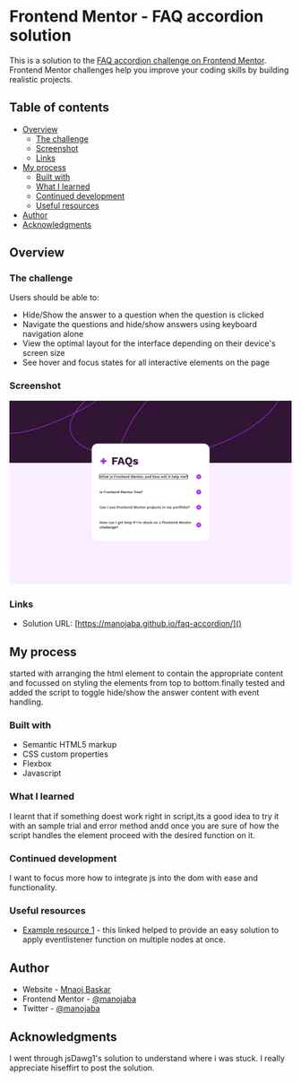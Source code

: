 # Frontend Mentor - FAQ accordion solution

This is a solution to the [FAQ accordion challenge on Frontend Mentor](https://www.frontendmentor.io/challenges/faq-accordion-wyfFdeBwBz). Frontend Mentor challenges help you improve your coding skills by building realistic projects. 

## Table of contents

- [Overview](#overview)
  - [The challenge](#the-challenge)
  - [Screenshot](#screenshot)
  - [Links](#links)
- [My process](#my-process)
  - [Built with](#built-with)
  - [What I learned](#what-i-learned)
  - [Continued development](#continued-development)
  - [Useful resources](#useful-resources)
- [Author](#author)
- [Acknowledgments](#acknowledgments)



## Overview

### The challenge

Users should be able to:

- Hide/Show the answer to a question when the question is clicked
- Navigate the questions and hide/show answers using keyboard navigation alone
- View the optimal layout for the interface depending on their device's screen size
- See hover and focus states for all interactive elements on the page

### Screenshot

![](./assets/images/screenshot.png)



### Links

- Solution URL: [https://manojaba.github.io/faq-accordion/]()


## My process

started with arranging the html element to contain the appropriate content and focussed on styling the elements from top to bottom.finally tested and added the script to  toggle hide/show the answer content with event handling.

### Built with

- Semantic HTML5 markup
- CSS custom properties
- Flexbox
- Javascript




### What I learned

I  learnt that if something doest work right in script,its a good idea to try it with an sample trial and error method andd once you are sure of how the script handles the element proceed with the desired function on it.


### Continued development

I want to focus more how to integrate js into the dom with ease and functionality.


### Useful resources

- [Example resource 1](https://www.w3schools.com/jsref/jsref_foreach.asp) - this linked helped to provide an easy solution to apply eventlistener function on multiple nodes at once.



## Author

- Website - [Mnaoj Baskar](https://www.linkedin.com/in/manoj-baskar-42a734159/)
- Frontend Mentor - [@manojaba](https://www.frontendmentor.io/profile/manojaba)
- Twitter - [@manojaba](https://github.com/manojaba)



## Acknowledgments

I went through jsDawg1's solution to understand where i was stuck. I really appreciate hiseffirt to post the solution.


